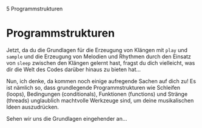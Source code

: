 5 Programmstrukturen

# Programmstrukturen

Jetzt, da du die Grundlagen für die Erzeugung von Klängen mit `play` und `sample` und die Erzeugung von Melodien und Rhythmen durch den Einsatz von `sleep` zwischen den Klängen gelernt hast, fragst du dich vielleicht, was dir die Welt des Codes darüber hinaus zu bieten hat...

Nun, ich denke, da kommen noch einige aufregende Sachen auf dich zu! Es ist nämlich so, dass grundlegende Programmstrukturen wie Schleifen (loops), Bedingungen (conditionals), Funktionen (functions) und Stränge (threads) unglaublich machtvolle Werkzeuge sind, um deine musikalischen Ideen auszudrücken.

Sehen wir uns die Grundlagen eingehender an...
